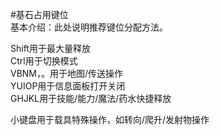 #基石占用键位  
基本介绍：此处说明推荐键位分配方法。  

Shift用于最大量释放  
Ctrl用于切换模式  
VBNM，。用于地图/传送操作  
YUIOP用于信息面板打开关闭  
GHJKL用于技能/能力/魔法/药水快捷释放  

小键盘用于载具特殊操作，如转向/爬升/发射物操作